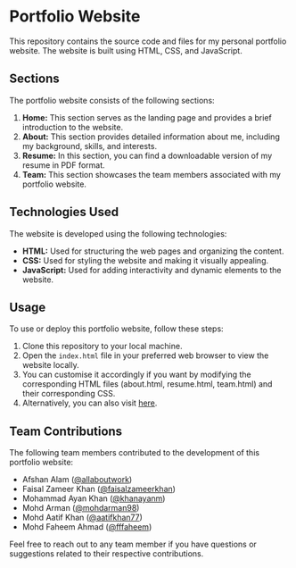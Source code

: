 # Portfolio Website

This repository contains the source code and files for my personal portfolio website. The website is built using HTML, CSS, and JavaScript.

## Sections

The portfolio website consists of the following sections:

1. **Home:** This section serves as the landing page and provides a brief introduction to the website.
2. **About:** This section provides detailed information about me, including my background, skills, and interests.
3. **Resume:** In this section, you can find a downloadable version of my resume in PDF format.
4. **Team:** This section showcases the team members associated with my portfolio website.

## Technologies Used

The website is developed using the following technologies:

- **HTML:** Used for structuring the web pages and organizing the content.
- **CSS:** Used for styling the website and making it visually appealing.
- **JavaScript:** Used for adding interactivity and dynamic elements to the website.

## Usage

To use or deploy this portfolio website, follow these steps:
1. Clone this repository to your local machine.
2. Open the `index.html` file in your preferred web browser to view the website locally.
3. You can customise it accordingly if you want by modifying the corresponding HTML files (about.html, resume.html, team.html) and their corresponding CSS.
4. Alternatively, you can also visit [here](https://mohdarman98.github.io/portfolio/).

## Team Contributions

The following team members contributed to the development of this portfolio website:


- Afshan Alam ([@allaboutwork](https://github.com/allaboutwork))
- Faisal Zameer Khan ([@faisalzameerkhan](https://github.com/faisalzameerkhan))
- Mohammad Ayan Khan ([@khanayanm](https://github.com/khanayanm))
- Mohd Arman ([@mohdarman98](https://github.com/https://github.com/mohdarman98))
- Mohd Aatif Khan ([@aatifkhan77](https://github.com/aatifkhan77))
- Mohd Faheem Ahmad ([@fffaheem](https://github.com/fffaheem))

Feel free to reach out to any team member if you have questions or suggestions related to their respective contributions.